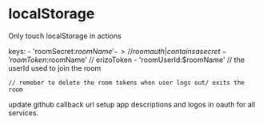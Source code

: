 # localStorage
  Only touch localStorage in actions

  keys: 
    - 'roomSecret:$roomName' ->  // room auth | contains a secret
    - 'roomToken:$roomName' // erizoToken
    - 'roomUserId:$roomName' // the userId used to join the room

    // remeber to delete the room tokens when user logs out/ exits the room


update github callback url 
setup app descriptions and logos in oauth for all services.